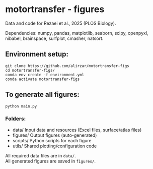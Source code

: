# motortransfer - figures
Data and code for Rezaei et al., 2025 (PLOS Biology).

Dependencies: numpy, pandas, matplotlib, seaborn, scipy, openpyxl, nibabel, brainspace, surfplot, cmasher, natsort.  
## Environment setup:  
```
git clone https://github.com/alirzar/motortransfer-figs
cd motortransfer-figs/
conda env create -f environment.yml  
conda activate motortransfer-figs
```
## To generate all figures:
```
python main.py
```

### Folders:
- data/         Input data and resources (Excel files, surface/atlas files)
- figures/      Output figures (auto-generated)
- scripts/      Python scripts for each figure
- utils/        Shared plotting/configuration code

All required data files are in `data/`.  
All generated figures are saved in `figures/`.